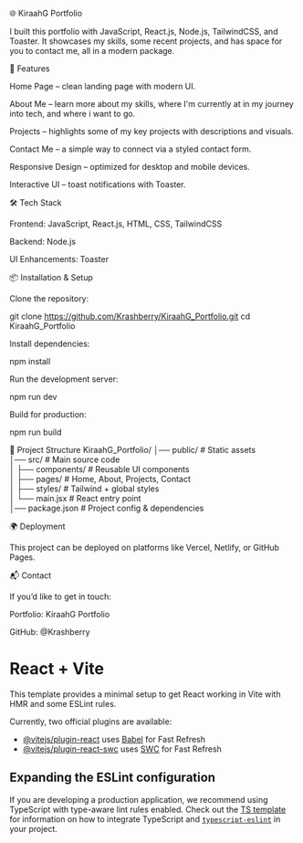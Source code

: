🌐 KiraahG Portfolio

I built this portfolio with JavaScript, React.js, Node.js, TailwindCSS, and Toaster.
It showcases my skills, some recent projects, and has space for you to contact me, all in a modern package.

🚀 Features

Home Page – clean landing page with modern UI.

About Me – learn more about my skills, where I'm currently at in my journey into tech, and where i want to go.

Projects – highlights some of my key projects with descriptions and visuals.

Contact Me – a simple way to connect via a styled contact form.

Responsive Design – optimized for desktop and mobile devices.

Interactive UI – toast notifications with Toaster.

🛠️ Tech Stack

Frontend: JavaScript, React.js, HTML, CSS, TailwindCSS

Backend: Node.js

UI Enhancements: Toaster

📦 Installation & Setup

Clone the repository:

git clone https://github.com/Krashberry/KiraahG_Portfolio.git
cd KiraahG_Portfolio

Install dependencies:

npm install

Run the development server:

npm run dev

Build for production:

npm run build

📂 Project Structure
KiraahG_Portfolio/
│── public/ # Static assets  
│── src/ # Main source code  
│ ├── components/ # Reusable UI components  
│ ├── pages/ # Home, About, Projects, Contact  
│ ├── styles/ # Tailwind + global styles  
│ └── main.jsx # React entry point  
│── package.json # Project config & dependencies

🌍 Deployment

This project can be deployed on platforms like Vercel, Netlify, or GitHub Pages.

📬 Contact

If you’d like to get in touch:

Portfolio: KiraahG Portfolio

GitHub: @Krashberry

# React + Vite

This template provides a minimal setup to get React working in Vite with HMR and some ESLint rules.

Currently, two official plugins are available:

- [@vitejs/plugin-react](https://github.com/vitejs/vite-plugin-react/blob/main/packages/plugin-react) uses [Babel](https://babeljs.io/) for Fast Refresh
- [@vitejs/plugin-react-swc](https://github.com/vitejs/vite-plugin-react/blob/main/packages/plugin-react-swc) uses [SWC](https://swc.rs/) for Fast Refresh

## Expanding the ESLint configuration

If you are developing a production application, we recommend using TypeScript with type-aware lint rules enabled. Check out the [TS template](https://github.com/vitejs/vite/tree/main/packages/create-vite/template-react-ts) for information on how to integrate TypeScript and [`typescript-eslint`](https://typescript-eslint.io) in your project.
